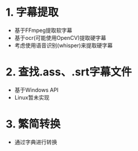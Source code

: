 # 1. 字幕提取
- 基于FFmpeg提取软字幕
- 基于ocr(可能使用OpenCV)提取硬字幕
- 考虑使用语音识别(whisper)来提取硬字幕
# 2. 查找.ass、.srt字幕文件
- 基于Windows API
- Linux暂未实现
# 3. 繁简转换
- 通过字典进行转换
